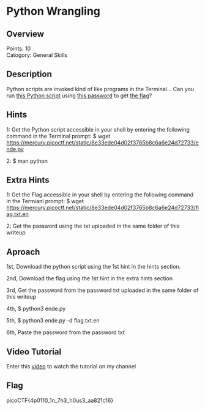 # Python Wrangling


## Overview
Points: 10   
Catogory: General Skills

## Description
Python scripts are invoked kind of like programs in the Terminal... Can you run [this Python script](https://github.com/Jinan47/PicoCTF/blob/main/Problem%203/ende.py) using [this password](https://github.com/Jinan47/PicoCTF/blob/main/Problem%203/password.txt) to get [the flag](https://github.com/Jinan47/PicoCTF/blob/main/Problem%203/password.txt)?

## Hints
1: Get the Python script accessible in your shell by entering the following command in the Terminal prompt: $ wget https://mercury.picoctf.net/static/8e33ede04d02f3765b8c6a6e24d72733/ende.py

2: $ man python

## Extra Hints
1: Get the Flag accessible in your shell by entering the following command in the Termianl prompt: $ wget https://mercury.picoctf.net/static/8e33ede04d02f3765b8c6a6e24d72733/flag.txt.en

2: Get the password using the txt uploaded in the same folder of this writeup

## Aproach
1st, Download the python script using the 1st hint in the hints section.

2nd, Download the flag using the 1st hint in the extra hints section

3rd, Get the password from the password txt uploaded in the same folder of this writeup

4th, $ python3 ende.py

5th, $ python3 ende.py -d flag.txt.en

6th, Paste the password from the password txt

## Video Tutorial
Enter this [video](https://www.youtube.com/watch?v=WfO9vTn1BKo) to watch the tutorial on my channel

## Flag
picoCTF{4p0110_1n_7h3_h0us3_aa821c16}
